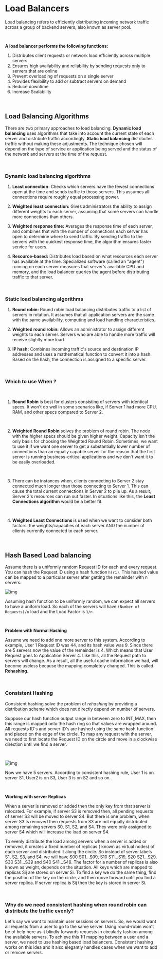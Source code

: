 # Load Balancers
Load balancing refers to efficiently distributing incoming network traffic across a group of backend servers, also known as server pool.

<br>

**A load balancer performs the following functions:**
1. Distributes client requests or network load efficiently across multiple servers
2. Ensures high availability and reliability by sending requests only to servers that are online
3. Prevent overloading of requests on a single server
4. Provides flexibility to add or subtract servers on demand 
5. Reduce downtime
6. Increase Scalability


<br>

## Load Balancing Algorithms
There are two primary approaches to load balancing. **Dynamic load balancing** uses algorithms that take into account the current state of each server and distribute traffic accordingly. **Static load balancing** distributes traffic without making these adjustments. The technique chosen will depend on the type of service or application being served and the status of the network and servers at the time of the request.

<br>

### Dynamic load balancing algorithms

1. **Least connection:** Checks which servers have the fewest connections open at the time and sends traffic to those servers. This assumes all connections require roughly equal processing power.

2. **Weighted least connection:** Gives administrators the ability to assign different weights to each server, assuming that some servers can handle more connections than others.

3. **Weighted response time:** Averages the response time of each server, and combines that with the number of connections each server has open to determine where to send traffic. By sending traffic to the servers with the quickest response time, the algorithm ensures faster service for users.

4. **Resource-based:** Distributes load based on what resources each server has available at the time. Specialized software (called an "agent") running on each server measures that server's available CPU and memory, and the load balancer queries the agent before distributing traffic to that server.

<br>

### Static load balancing algorithms

1. **Round robin:** Round robin load balancing distributes traffic to a list of servers in rotation. It assumes that all application servers are the same with the same availability, computing and load handling characteristics.

2. **Weighted round robin:** Allows an administrator to assign different weights to each server. Servers who are able to handle more traffic will receive slightly more load.

3. **IP hash:** Combines incoming traffic's source and destination IP addresses and uses a mathematical function to convert it into a hash. Based on the hash, the connection is assigned to a specific server.

<br>

### Which to use When ?
<br>

1. **Round Robin** is best for clusters consisting of servers with identical specs. It won't do well in some scenarios like, if Server 1 had more CPU, RAM, and other specs compared to Server 2.

<br>

2. **Weighted Round Robin** solves the problem of round robin. The node with the higher specs should be given higher weight. Capacity isn't the only basis for choosing the Weighted Round Robin. Sometimes, we want to use it if we want one server to get a substantially lower number of connections than an equally capable server for the reason that the first server is running business-critical applications and we don't want it to be easily overloaded. 

<br>

3. There can be instances when, clients connecting to Server 2 stay connected much longer than those connecting to Server 1. This can cause the total current connections in Server 2 to pile up. As a result, Server 2's resources can run out faster. In situations like this, the **Least Connections algorithm** would be a better fit.  

<br>

4. **Weighted Least Connections** is used when we want to consider both factors: the weights/capacities of each server AND the number of clients currently connected to each server.

<br>


## Hash Based Load balancing 
Assume there is a uniformly random Request ID for each and every request. You can hash the Request ID using a hash function `h(r1)`. This hashed value can be mapped to a particular server after getting the remainder with n servers.

![img](https://miro.medium.com/max/875/1*tltkhTL8QA2ENSOR6vGn-Q.png)

Assuming hash function to be uniformly random, we can expect all servers to have a uniform load. So each of the servers will have `(Number of Requests)/n` load and the Load Factor is `1/n`.

<br>

**Problem with Normal Hashing**

Assume we need to add one more server to this system. According to example, User 1 Request ID was 44, and its hash value was 9. Since there are 5 servers now the value of the remainder is 4. Which means that User Request goes to Application Server 4. Like this, all the Request path to servers will change. As a result, all the useful cache information we had, will become useless because the mapping completely changed. This is called **Rehashing**.

<br>

### Consistent Hashing
Consistent hashing solve the problem of *rehashing* by providing a distribution scheme which does not directly depend on number of servers.

Suppose our hash function output range in between zero to INT_MAX, then this range is mapped onto the hash ring so that values are wrapped around. All requests ID's and server ID's are hashed using the same hash function and placed on the edge of the circle. To map any request with the server, we need to first locate the Request ID on the circle and move in a clockwise direction until we find a server.

<br>

![img](https://miro.medium.com/max/684/1*PdXXrVOA_k9A18BD-ZNMfQ.png)

Now we have 5 servers. According to consistent hashing rule, User 1 is on server S1, User2 is on S3, User 3 is on S2 and so on..

<br>

**Working with server Replicas**

When a server is removed or added then the only key from that server is relocated. For example, if server S3 is removed then, all pending requests of server S3 will be moved to server S4. But there is one problem, when server S3 is removed then requests from S3 are not equally distributed among remaining servers S0, S1, S2, and S4. They were only assigned to server S4 which will increase the load on server S4.

To evenly distribute the load among servers when a server is added or removed, it creates a fixed number of replicas ( known as virtual nodes) of each server and distributed it along the circle. So instead of server labels S1, S2, S3, and S4, we will have S00 S01…S09, S10 S11…S19, S20 S21…S29, S30 S31…S39 and S40 S41…S49. The factor for a number of replicas is also known as weight, depends on the situation. All keys which are mapped to replicas Sij are stored on server Si. To find a key we do the same thing, find the position of the key on the circle, and then move forward until you find a server replica. If server replica is Sij then the key is stored in server Si.

<br>

### Why do we need consistent hashing when round robin can distribute the traffic evenly?
Let's say we want to maintain user sessions on servers. So, we would want all requests from a user to go to the same server. Using round-robin won't be of help here as it blindly forwards requests in circularly fashion among the available servers. To achieve this 1:1 mapping between a user and a server, we need to use hashing based load balancers. Consistent hashing works on this idea and it also elegantly handles cases when we want to add or remove servers.


